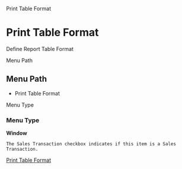 
Print Table Format
# Print Table Format


Define Report Table Format

Menu Path
## Menu Path



- Print Table Format

Menu Type
### Menu Type

**Window**

```
The Sales Transaction checkbox indicates if this item is a Sales Transaction.
```

[Print Table Format](functional-guide/window/window-print-table-format.md)